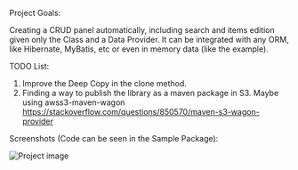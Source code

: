 Project Goals:

Creating a CRUD panel automatically, including search and items edition given only the Class and a Data Provider. It can be integrated with any ORM, like Hibernate, MyBatis, etc or even in memory data (like the example).

TODO List:

1. Improve the Deep Copy in the clone method.
2. Finding a way to publish the library as a maven package in S3. Maybe using awss3-maven-wagon
https://stackoverflow.com/questions/850570/maven-s3-wagon-provider

Screenshots (Code can be seen in the Sample Package):

![Project image](https://user-images.githubusercontent.com/125213550/218573836-55fea625-5872-48a2-a398-427f8561dffc.png)
